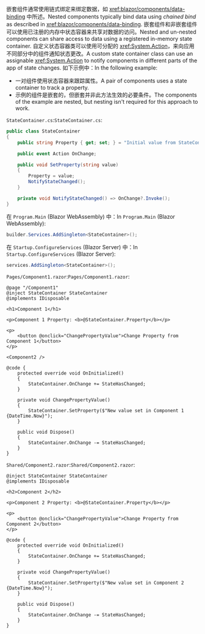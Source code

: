 <span data-ttu-id="0e976-101">嵌套组件通常使用链式绑定来绑定数据，如 <xref:blazor/components/data-binding> 中所述。</span><span class="sxs-lookup"><span data-stu-id="0e976-101">Nested components typically bind data using *chained bind* as described in <xref:blazor/components/data-binding>.</span></span> <span data-ttu-id="0e976-102">嵌套组件和非嵌套组件可以使用已注册的内存中状态容器来共享对数据的访问。</span><span class="sxs-lookup"><span data-stu-id="0e976-102">Nested and un-nested components can share access to data using a registered in-memory state container.</span></span> <span data-ttu-id="0e976-103">自定义状态容器类可以使用可分配的 <xref:System.Action>，来向应用不同部分中的组件通知状态更改。</span><span class="sxs-lookup"><span data-stu-id="0e976-103">A custom state container class can use an assignable <xref:System.Action> to notify components in different parts of the app of state changes.</span></span> <span data-ttu-id="0e976-104">如下示例中：</span><span class="sxs-lookup"><span data-stu-id="0e976-104">In the following example:</span></span>

* <span data-ttu-id="0e976-105">一对组件使用状态容器来跟踪属性。</span><span class="sxs-lookup"><span data-stu-id="0e976-105">A pair of components uses a state container to track a property.</span></span>
* <span data-ttu-id="0e976-106">示例的组件是嵌套的，但嵌套并非此方法生效的必要条件。</span><span class="sxs-lookup"><span data-stu-id="0e976-106">The components of the example are nested, but nesting isn't required for this approach to work.</span></span>

<span data-ttu-id="0e976-107">`StateContainer.cs`:</span><span class="sxs-lookup"><span data-stu-id="0e976-107">`StateContainer.cs`:</span></span>

```csharp
public class StateContainer
{
    public string Property { get; set; } = "Initial value from StateContainer";

    public event Action OnChange;

    public void SetProperty(string value)
    {
        Property = value;
        NotifyStateChanged();
    }

    private void NotifyStateChanged() => OnChange?.Invoke();
}
```

<span data-ttu-id="0e976-108">在 `Program.Main` (Blazor WebAssembly) 中：</span><span class="sxs-lookup"><span data-stu-id="0e976-108">In `Program.Main` (Blazor WebAssembly):</span></span>

```csharp
builder.Services.AddSingleton<StateContainer>();
```

<span data-ttu-id="0e976-109">在 `Startup.ConfigureServices` (Blazor Server) 中：</span><span class="sxs-lookup"><span data-stu-id="0e976-109">In `Startup.ConfigureServices` (Blazor Server):</span></span>

```csharp
services.AddSingleton<StateContainer>();
```

<span data-ttu-id="0e976-110">`Pages/Component1.razor`:</span><span class="sxs-lookup"><span data-stu-id="0e976-110">`Pages/Component1.razor`:</span></span>

```razor
@page "/Component1"
@inject StateContainer StateContainer
@implements IDisposable

<h1>Component 1</h1>

<p>Component 1 Property: <b>@StateContainer.Property</b></p>

<p>
    <button @onclick="ChangePropertyValue">Change Property from Component 1</button>
</p>

<Component2 />

@code {
    protected override void OnInitialized()
    {
        StateContainer.OnChange += StateHasChanged;
    }

    private void ChangePropertyValue()
    {
        StateContainer.SetProperty($"New value set in Component 1 {DateTime.Now}");
    }

    public void Dispose()
    {
        StateContainer.OnChange -= StateHasChanged;
    }
}
```

<span data-ttu-id="0e976-111">`Shared/Component2.razor`:</span><span class="sxs-lookup"><span data-stu-id="0e976-111">`Shared/Component2.razor`:</span></span>

```razor
@inject StateContainer StateContainer
@implements IDisposable

<h2>Component 2</h2>

<p>Component 2 Property: <b>@StateContainer.Property</b></p>

<p>
    <button @onclick="ChangePropertyValue">Change Property from Component 2</button>
</p>

@code {
    protected override void OnInitialized()
    {
        StateContainer.OnChange += StateHasChanged;
    }

    private void ChangePropertyValue()
    {
        StateContainer.SetProperty($"New value set in Component 2 {DateTime.Now}");
    }

    public void Dispose()
    {
        StateContainer.OnChange -= StateHasChanged;
    }
}
```
